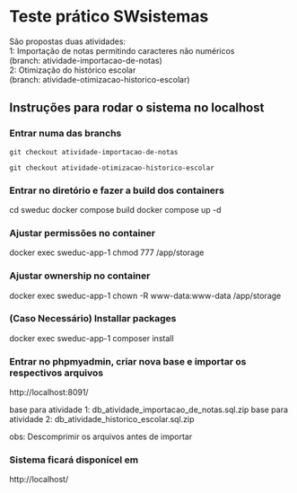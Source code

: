 # Teste prático SWsistemas 

São propostas duas atividades:<br>
1: Importação de notas permitindo caracteres não numéricos <br>(branch: atividade-importacao-de-notas)<br>
2: Otimização do histórico escolar <br>(branch: atividade-otimizacao-historico-escolar)<br>

## Instruções para rodar o sistema no localhost

### Entrar numa das branchs
```
git checkout atividade-importacao-de-notas
```
```
git checkout atividade-otimizacao-historico-escolar
```

### Entrar no diretório e fazer a build dos containers
cd sweduc
docker compose build
docker compose up -d

### Ajustar permissões no container
docker exec sweduc-app-1 chmod 777 /app/storage

### Ajustar ownership no container
docker exec sweduc-app-1 chown -R www-data:www-data /app/storage

### (Caso Necessário) Installar packages
docker exec sweduc-app-1 composer install

### Entrar no phpmyadmin, criar nova base e importar os respectivos arquivos
http://localhost:8091/

base para atividade 1: db_atividade_importacao_de_notas.sql.zip
base para atividade 2: db_atividade_historico_escolar.sql.zip

obs: Descomprimir os arquivos antes de importar 

### Sistema ficará disponícel em 
http://localhost/